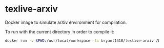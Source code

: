 # texlive-arxiv

Docker image to simulate arXiv environment for compilation.

To run with the current directory in order to compile it:

```bash
docker run -v $PWD:/usr/local/workspace -ti bryant1410/texlive-arxiv /bin/bash
```
